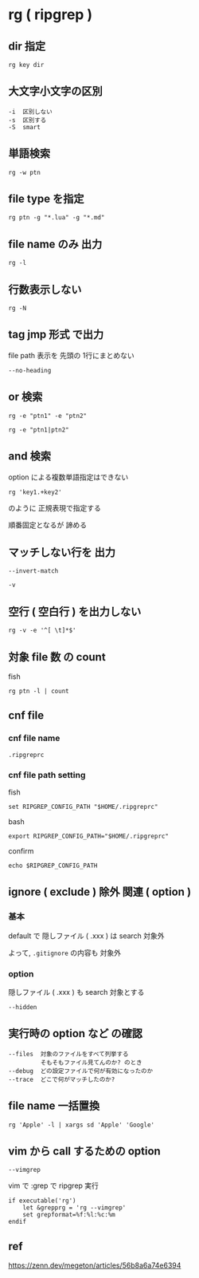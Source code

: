
# rg  ( ripgrep )


## dir 指定

```
rg key dir
```


## 大文字小文字の区別

```
-i  区別しない
-s  区別する
-S  smart
```


## 単語検索

```
rg -w ptn
```


## file type を指定

```
rg ptn -g "*.lua" -g "*.md"
```


## file name のみ 出力

```
rg -l
```


## 行数表示しない

```
rg -N
```


## tag jmp 形式 で出力

file path 表示を 先頭の 1行にまとめない

```
--no-heading
```


## or 検索

```
rg -e "ptn1" -e "ptn2" 
```

```
rg -e "ptn1|ptn2" 
```


## and 検索

option による複数単語指定はできない

```
rg 'key1.+key2'
```

のように 正規表現で指定する

順番固定となるが 諦める


## マッチしない行を 出力

```
--invert-match
```

```
-v
```


## 空行 ( 空白行 ) を出力しない

```
rg -v -e '^[ \t]*$'
```


## 対象 file 数 の count

fish

```
rg ptn -l | count
```


## cnf file

### cnf file name

`.ripgreprc`


### cnf file path setting

fish

```
set RIPGREP_CONFIG_PATH "$HOME/.ripgreprc"
```

bash

```
export RIPGREP_CONFIG_PATH="$HOME/.ripgreprc"
```

confirm

```
echo $RIPGREP_CONFIG_PATH
```


## ignore ( exclude ) 除外 関連 ( option )

### 基本

default で 隠しファイル ( .xxx ) は search 対象外

よって, `.gitignore` の内容も 対象外


### option

隠しファイル ( .xxx ) も search 対象とする

```
--hidden
```


## 実行時の option など の確認

```
--files  対象のファイルをすべて列挙する
         そもそもファイル見てんのか? のとき
--debug  どの設定ファイルで何が有効になったのか
--trace  どこで何がマッチしたのか?
```


## file name 一括置換

```
rg 'Apple' -l | xargs sd 'Apple' 'Google'
```


## vim から call するための option

```
--vimgrep
```

vim で :grep で ripgrep 実行

```
if executable('rg')
    let &grepprg = 'rg --vimgrep'
    set grepformat=%f:%l:%c:%m
endif
```


## ref

https://zenn.dev/megeton/articles/56b8a6a74e6394



